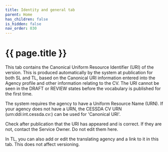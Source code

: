 ```yaml
---
title: Identity and general tab
parent: Home
has_children: false
is_hidden: false
nav_order: 030
---
```


# {{ page.title }}

This tab contains the Canonical Uniform Resource Identifier (URI) of
the version. This is produced automatically by the system at
publication for both SL and TL, based on the Canonical URI information
entered into the Agency profile and other information relating to the
CV. The URI cannot be seen in the DRAFT or REVIEW states before the
vocabulary is published for the first time.

The system requires the agency to have a Uniform Resource Name (URN).
If your agency does not have a URN, the CESSDA CV URN
(urn:ddi:int.cessda.cv:) can be used for 'Canonical URI'.

Check after publication that the URI has appeared and is correct. If
they are not, contact the Service Owner. Do not edit them here.

In TL, you can also add or edit the translating agency and a link to
it in this tab. This does not affect versioning.

